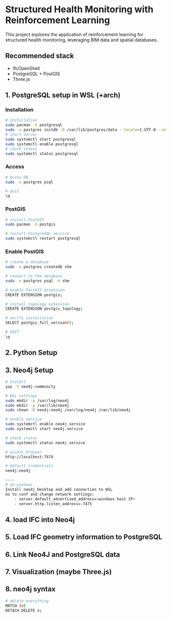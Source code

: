 # Structured Health Monitoring with Reinforcement Learning

This project explores the application of reinforcement learning for structured health monitoring, leveraging BIM data and spatial databases.

## Recommended stack

- IfcOpenShell
- PostgreSQL + PostGIS
- Three.js

## 1. PostgreSQL setup in WSL (+arch)

### Installation

```bash
# Installation
sudo pacman -S postgresql
sudo -u postgres initdb -D /var/lib/postgres/data --locale=C.UTF-8 --encoding=UTF8
# start server
sudo systemctl start postgresql
sudo systemctl enable postgresql
# check status
sudo systemctl status postgresql
```

### Access

```bash
# Acces DB
sudo -u postgres psql

# quit
\q

```

### PostGIS

```bash
# install PostGIS
sudo pacman -S postgis

# restart PostgreSQL service
sudo systemctl restart postgresql
```

### Enable PostGIS

```bash
# create a database
sudo -u postgres createdb shm

# connect to the database
sudo -u postgres psql -d shm

# enable PostGIS extension
CREATE EXTENSION postgis;

# install topology extension
CREATE EXTENSION postgis_topology;

# verify installation
SELECT postgis_full_version();

# EXIT
\q
```

## 2. Python Setup

## 3. Neo4j Setup

```bash
# Install
yay -S neo4j-community

# WSL settings
sudo mkdir -p /var/log/neo4j
sudo mkdir -p /var/lib/neo4j
sudo chown -R neo4j:neo4j /var/log/neo4j /var/lib/neo4j

# enable service
sudo systemctl enable neo4j.service
sudo systemctl start neo4j.service

# check status
sudo systemctl status neo4j.service

# access browser
http://localhost:7474

# default credentials
neo4j:neo4j

----
# on windows
Install neo4j Desktop and add connection to WSL
Go to conf and change network settings:
    - server.default_advertised_address=<windows host IP>
    - server.http.listen_address=:7475
```

## 4. load IFC into Neo4j

## 5. Load IFC geometry information to PostgreSQL

## 6. Link Neo4J and PostgreSQL data

## 7. Visualization (maybe Three.js)

## 8. neo4j syntax

```bash
# delete everything
MATCH (n)
DETACH DELETE n;

```

